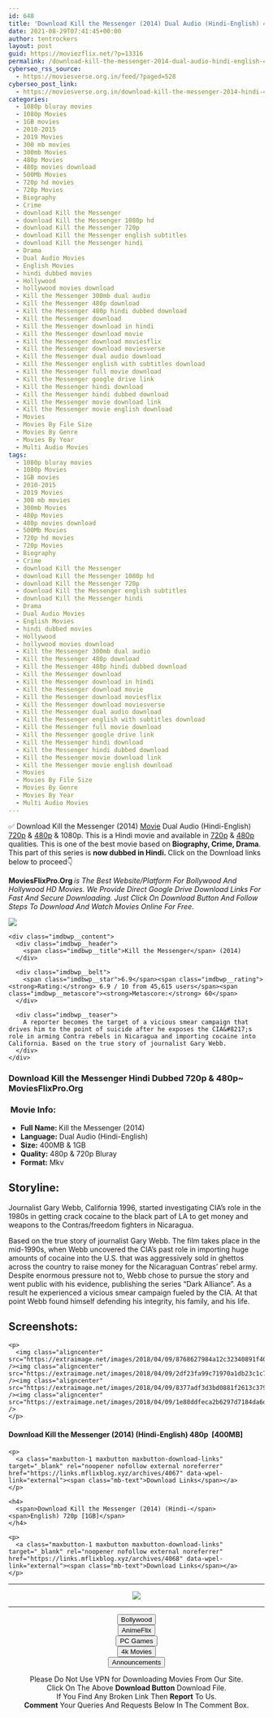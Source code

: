 ```yaml
---
id: 648
title: 'Download Kill the Messenger (2014) Dual Audio (Hindi-English) 480p [400MB] || 720p [1GB]'
date: 2021-08-29T07:41:45+00:00
author: tentrockers
layout: post
guid: https://moviezflix.net/?p=13316
permalink: /download-kill-the-messenger-2014-dual-audio-hindi-english-480p-400mb-720p-1gb/
cyberseo_rss_source:
  - https://moviesverse.org.in/feed/?paged=528
cyberseo_post_link:
  - https://moviesverse.org.in/download-kill-the-messenger-2014-hindi-480p-720p/
categories:
  - 1080p bluray movies
  - 1080p Movies
  - 1GB movies
  - 2010-2015
  - 2019 Movies
  - 300 mb movies
  - 300mb Movies
  - 480p Movies
  - 480p movies download
  - 500Mb Movies
  - 720p hd movies
  - 720p Movies
  - Biography
  - Crime
  - download Kill the Messenger
  - download Kill the Messenger 1080p hd
  - download Kill the Messenger 720p
  - download Kill the Messenger english subtitles
  - download Kill the Messenger hindi
  - Drama
  - Dual Audio Movies
  - English Movies
  - hindi dubbed movies
  - Hollywood
  - hollywood movies download
  - Kill the Messenger 300mb dual audio
  - Kill the Messenger 480p download
  - Kill the Messenger 480p hindi dubbed download
  - Kill the Messenger download
  - Kill the Messenger download in hindi
  - Kill the Messenger download movie
  - Kill the Messenger download moviesflix
  - Kill the Messenger download moviesverse
  - Kill the Messenger dual audio download
  - Kill the Messenger english with subtitles download
  - Kill the Messenger full movie download
  - Kill the Messenger google drive link
  - Kill the Messenger hindi download
  - Kill the Messenger hindi dubbed download
  - Kill the Messenger movie download link
  - Kill the Messenger movie english download
  - Movies
  - Movies By File Size
  - Movies By Genre
  - Movies By Year
  - Multi Audio Movies
tags:
  - 1080p bluray movies
  - 1080p Movies
  - 1GB movies
  - 2010-2015
  - 2019 Movies
  - 300 mb movies
  - 300mb Movies
  - 480p Movies
  - 480p movies download
  - 500Mb Movies
  - 720p hd movies
  - 720p Movies
  - Biography
  - Crime
  - download Kill the Messenger
  - download Kill the Messenger 1080p hd
  - download Kill the Messenger 720p
  - download Kill the Messenger english subtitles
  - download Kill the Messenger hindi
  - Drama
  - Dual Audio Movies
  - English Movies
  - hindi dubbed movies
  - Hollywood
  - hollywood movies download
  - Kill the Messenger 300mb dual audio
  - Kill the Messenger 480p download
  - Kill the Messenger 480p hindi dubbed download
  - Kill the Messenger download
  - Kill the Messenger download in hindi
  - Kill the Messenger download movie
  - Kill the Messenger download moviesflix
  - Kill the Messenger download moviesverse
  - Kill the Messenger dual audio download
  - Kill the Messenger english with subtitles download
  - Kill the Messenger full movie download
  - Kill the Messenger google drive link
  - Kill the Messenger hindi download
  - Kill the Messenger hindi dubbed download
  - Kill the Messenger movie download link
  - Kill the Messenger movie english download
  - Movies
  - Movies By File Size
  - Movies By Genre
  - Movies By Year
  - Multi Audio Movies
---
```

<div class="thecontent clearfix">
  <p>
    ✅ Download Kill the Messenger (2014) <a href="https://moviesverse.org.in/category/movies/" data-wpel-link="internal">Movie</a> Dual Audio (Hindi-English) <a href="https://moviesverse.org.in/720p-movies/" data-wpel-link="internal">720p</a>&nbsp;&&nbsp;<a href="https://moviesverse.org.in/480p-movies/" data-wpel-link="internal">480p</a> & 1080p. This is a Hindi movie and available in <a href="https://moviesverse.org.in/720p-movies/" data-wpel-link="internal">720p</a>&nbsp;&&nbsp;<a href="https://moviesverse.org.in/480p-movies/" data-wpel-link="internal">480p</a> qualities. This is one of the best movie based on <strong>Biography, Crime, Drama</strong>. This part of this series is <strong>now dubbed in <span>Hindi.&nbsp;</span></strong><span>Click on the Download links below to proceed👇</span>
  </p>
  
  <p>
    <strong><span>MoviesFlixPro.Org&nbsp;</span></strong><em>is The Best Website/Platform For Bollywood And Hollywood HD Movies. We Provide Direct Google Drive Download Links For Fast And Secure Downloading. Just Click On Download Button And Follow Steps To&nbsp;Download And Watch Movies Online For Free.</em>
  </p>
  
  <div class="imdbwp imdbwp--movie dark">
    <div class="imdbwp__thumb">
      <a class="imdbwp__link" target="_blank" title="Kill the Messenger" href="https://www.imdb.com/title/tt1216491/" rel="nofollow external noopener noreferrer" data-wpel-link="external"><img class="imdbwp__img" src="https://m.media-amazon.com/images/M/MV5BNDM5MDIxNzYyNV5BMl5BanBnXkFtZTgwMDUzMTk4MTE@._V1_SX300.jpg" /></a>
    </div>
    
    <div class="imdbwp__content">
      <div class="imdbwp__header">
        <span class="imdbwp__title">Kill the Messenger</span> (2014)
      </div>
      
      <div class="imdbwp__belt">
        <span class="imdbwp__star">6.9</span><span class="imdbwp__rating"><strong>Rating:</strong> 6.9 / 10 from 45,615 users</span><span class="imdbwp__metascore"><strong>Metascore:</strong> 60</span>
      </div>
      
      <div class="imdbwp__teaser">
        A reporter becomes the target of a vicious smear campaign that drives him to the point of suicide after he exposes the CIA&#8217;s role in arming Contra rebels in Nicaragua and importing cocaine into California. Based on the true story of journalist Gary Webb.
      </div>
    </div>
  </div>
  
  <h3>
    <span>Download Kill the Messenger Hindi Dubbed 720p & 480p~ MoviesFlixPro.Org</span>
  </h3>
  
  <h3>
    <span>&nbsp;Movie Info:&nbsp;</span>
  </h3>
  
  <ul>
    <li>
      <strong>Full Name: </strong>Kill the Messenger (2014)
    </li>
    <li>
      <strong>Language:</strong> Dual Audio (Hindi-English)
    </li>
    <li>
      <strong>Size:</strong> 400MB & 1GB
    </li>
    <li>
      <strong>Quality:</strong> 480p & 720p Bluray
    </li>
    <li>
      <strong>Format:</strong>&nbsp;Mkv
    </li>
  </ul>
  
  <h2>
    <span>Storyline:</span>
  </h2>
  
  <p>
    Journalist Gary Webb, California 1996, started investigating CIA’s role in the 1980s in getting crack cocaine to the black part of LA to get money and weapons to the Contras/freedom fighters in Nicaragua.
  </p>
  
  <div>
    Based on the true story of journalist Gary Webb. The film takes place in the mid-1990s, when Webb uncovered the CIA’s past role in importing huge amounts of cocaine into the U.S. that was aggressively sold in ghettos across the country to raise money for the Nicaraguan Contras’ rebel army. Despite enormous pressure not to, Webb chose to pursue the story and went public with his evidence, publishing the series “Dark Alliance”. As a result he experienced a vicious smear campaign fueled by the CIA. At that point Webb found himself defending his integrity, his family, and his life.
  </div>
  
  <div class="summary_text">
    <h2>
      <span>Screenshots:</span>
    </h2>
    
    <p>
      <img class="aligncenter" src="https://extraimage.net/images/2018/04/09/8768627984a12c32340891f40bfd6824.png" /><img class="aligncenter" src="https://extraimage.net/images/2018/04/09/2df23fa99c71970a1db23c1c72557e07.png" /><img class="aligncenter" src="https://extraimage.net/images/2018/04/09/8377adf3d3bd0881f2613c379d142517.png" /><img class="aligncenter" src="https://extraimage.net/images/2018/04/09/1e88ddfeca2b6297d7184da6d87f851f.png" />
    </p>
  </div>
  
  <div class="inline canwrap">
    <h4>
      <span>Download Kill the Messenger (2014) (Hindi-English) </span><span>480p&nbsp; [400MB]</span>
    </h4>
    
    <p>
      <a class="maxbutton-1 maxbutton maxbutton-download-links" target="_blank" rel="noopener nofollow external noreferrer" href="https://links.mflixblog.xyz/archives/4067" data-wpel-link="external"><span class="mb-text">Download Links</span></a>
    </p>
    
    <h4>
      <span>Download Kill the Messenger (2014) (Hindi-</span><span>English) 720p [1GB]</span>
    </h4>
    
    <p>
      <a class="maxbutton-1 maxbutton maxbutton-download-links" target="_blank" rel="noopener nofollow external noreferrer" href="https://links.mflixblog.xyz/archives/4068" data-wpel-link="external"><span class="mb-text">Download Links</span></a>
    </p>
  </div>
</div>

<center>
  </p> 
  
  <hr />
  
  <p>
    <a href="http://gdrivepro.xyz/join.php" data-wpel-link="external" target="_blank" rel="nofollow external noopener noreferrer"><img src="https://i.imgur.com/FhMdWdW.png" /></a>
  </p>
  
  <hr />
  
  <p>
    <a href="https://dogemovies.xyz" target="_blank" data-wpel-link="external" rel="nofollow external noopener noreferrer"><button class="button button5">Bollywood</button></a><br /> <a href="https://animeflix.in" target="_blank" data-wpel-link="external" rel="nofollow external noopener noreferrer"><button class="button button5">AnimeFlix</button></a><br /> <a href="https://gamesflix.net/" target="_blank" data-wpel-link="external" rel="nofollow external noopener noreferrer"><button class="button button5">PC Games</button></a><br /> <a href="https://uhdmovies.in" target="_blank" data-wpel-link="external" rel="nofollow external noopener noreferrer"><button class="button button5">4k Movies</button></a><br /> <a href="https://moviesverse.org.in/announcements/" target="_blank" data-wpel-link="internal" rel="noopener"><button class="button button5">Announcements</button></a>
  </p>
  
  <div class="alert alert-danger">
    Please Do Not Use VPN for Downloading Movies From Our Site.
  </div>
  
  <div class="alert alert-success">
    Click On The Above <strong>Download Button</strong> Download File.
  </div>
  
  <div class="alert alert-warning">
    If You Find Any Broken Link Then <strong>Report</strong> To Us.
  </div>
  
  <div class="alert alert-info">
    <strong>Comment</strong> Your Queries And Requests Below In The Comment Box.
  </div>
  
  <p>
    </center>
  </p>